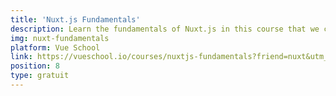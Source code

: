 ```yaml
---
title: 'Nuxt.js Fundamentals'
description: Learn the fundamentals of Nuxt.js in this course that we created together with the founders of Nuxt. The course covers what you need to know from scaffolding to deploying your first Nuxt.js application.
img: nuxt-fundamentals
platform: Vue School
link: https://vueschool.io/courses/nuxtjs-fundamentals?friend=nuxt&utm_source=Nuxtjs.org&utm_medium=Link&utm_content=Courses&utm_campaign=nuxtjs-fundamentals
position: 8
type: gratuit
---
```

